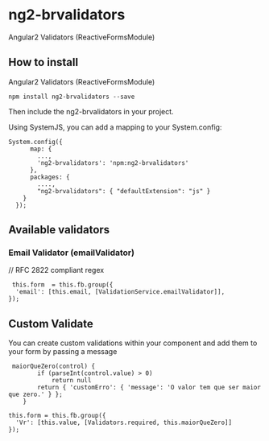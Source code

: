 # ng2-brvalidators
Angular2 Validators (ReactiveFormsModule)

## How to install
Angular2 Validators (ReactiveFormsModule)

``` npm install ng2-brvalidators --save ```

Then include the ng2-brvalidators in your project.

Using SystemJS, you can add a mapping to your System.config:

```
System.config({
      map: {
        ...,
        'ng2-brvalidators': 'npm:ng2-brvalidators'
      },
      packages: {
        ....,
        "ng2-brvalidators": { "defaultExtension": "js" }
    }
  });
  ```
  
## Available validators

### Email Validator (emailValidator)
// RFC 2822 compliant regex

```
 this.form  = this.fb.group({
  'email': [this.email, [ValidationService.emailValidator]],
});

```

## Custom Validate

You can create custom validations within your component and add them to your form by passing a message

```
 maiorQueZero(control) {
        if (parseInt(control.value) > 0)
            return null
        return { 'customErro': { 'message': 'O valor tem que ser maior que zero.' } };
    }

```

```
this.form = this.fb.group({
  'Vr': [this.value, [Validators.required, this.maiorQueZero]]
});
```
